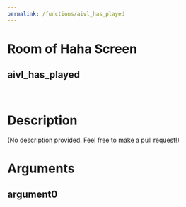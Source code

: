 ```yaml
---
permalink: /functions/aivl_has_played
---
```

# Room of Haha Screen  
## aivl_has_played  
&nbsp;  
# Description  
(No description provided. Feel free to make a pull request!) 
&nbsp;  
# Arguments
## argument0

&nbsp;  


